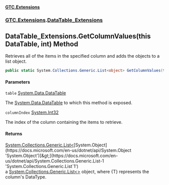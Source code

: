 #### [GTC.Extensions](GTC.Extensions.md 'GTC.Extensions')
### [GTC.Extensions](GTC.Extensions.md#GTC.Extensions 'GTC.Extensions').[DataTable_Extensions](GTC.Extensions.md#GTC.Extensions.DataTable_Extensions 'GTC.Extensions.DataTable_Extensions')

## DataTable_Extensions.GetColumnValues(this DataTable, int) Method

Retrieves all of the items in the specified column and adds the objects to a list object.

```csharp
public static System.Collections.Generic.List<object> GetColumnValues(this System.Data.DataTable table, int columnIndex);
```
#### Parameters

<a name='GTC.Extensions.DataTable_Extensions.GetColumnValues(thisSystem.Data.DataTable,int).table'></a>

`table` [System.Data.DataTable](https://docs.microsoft.com/en-us/dotnet/api/System.Data.DataTable 'System.Data.DataTable')

The [System.Data.DataTable](https://docs.microsoft.com/en-us/dotnet/api/System.Data.DataTable 'System.Data.DataTable') to which this method is exposed.

<a name='GTC.Extensions.DataTable_Extensions.GetColumnValues(thisSystem.Data.DataTable,int).columnIndex'></a>

`columnIndex` [System.Int32](https://docs.microsoft.com/en-us/dotnet/api/System.Int32 'System.Int32')

The index of the column containing the items to retrieve.

#### Returns
[System.Collections.Generic.List&lt;](https://docs.microsoft.com/en-us/dotnet/api/System.Collections.Generic.List-1 'System.Collections.Generic.List`1')[System.Object](https://docs.microsoft.com/en-us/dotnet/api/System.Object 'System.Object')[&gt;](https://docs.microsoft.com/en-us/dotnet/api/System.Collections.Generic.List-1 'System.Collections.Generic.List`1')  
a [System.Collections.Generic.List&lt;&gt;](https://docs.microsoft.com/en-us/dotnet/api/System.Collections.Generic.List-1 'System.Collections.Generic.List`1') object, where {T} represents the column's DataType.